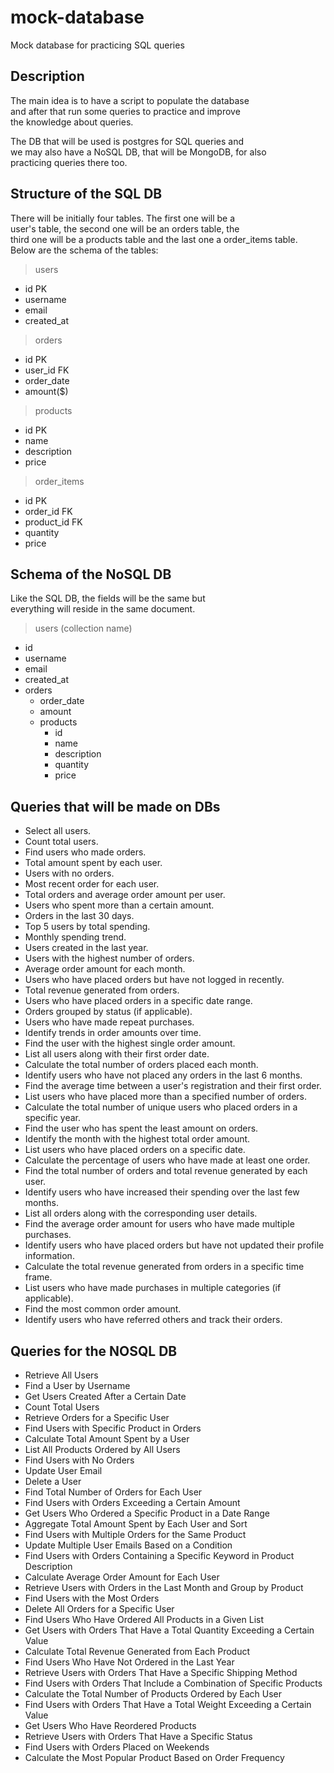 # mock-database
Mock database for practicing SQL queries

## Description

The main idea is to have a script to populate the database    
and after that run some queries to practice and improve    
the knowledge about queries.

The DB that will be used is postgres for SQL queries and    
we may also have a NoSQL DB, that will be MongoDB, for also    
practicing queries there too.

## Structure of the SQL DB

There will be initially four tables. The first one will be a    
user's table, the second one will be an orders table, the    
third one will be a products table and the last one a order_items table.          
Below are the schema of the tables:    

> users    

- id PK    
- username    
- email    
- created_at    

> orders    

- id PK    
- user_id FK    
- order_date    
- amount($)  

> products  

- id PK   
- name  
- description  
- price  

> order_items

- id PK  
- order_id FK  
- product_id FK  
- quantity  
- price  

## Schema of the NoSQL DB

Like the SQL DB, the fields will be the same but    
everything will reside in the same document.    

> users (collection name)

- id        
- username    
- email    
- created_at 
- orders
  - order_date    
  - amount 
  - products
    - id
    - name
    - description   
    - quantity    
    - price    

## Queries that will be made on DBs

- Select all users.    
- Count total users.    
- Find users who made orders.    
- Total amount spent by each user.    
- Users with no orders.    
- Most recent order for each user.    
- Total orders and average order amount per user.    
- Users who spent more than a certain amount.    
- Orders in the last 30 days.    
- Top 5 users by total spending.    
- Monthly spending trend.    
- Users created in the last year.    
- Users with the highest number of orders.    
- Average order amount for each month.    
- Users who have placed orders but have not logged in recently.    
- Total revenue generated from orders.    
- Users who have placed orders in a specific date range.    
- Orders grouped by status (if applicable).    
- Users who have made repeat purchases.    
- Identify trends in order amounts over time.    
- Find the user with the highest single order amount.    
- List all users along with their first order date.    
- Calculate the total number of orders placed each month.    
- Identify users who have not placed any orders in the last 6 months.    
- Find the average time between a user's registration and their first order.    
- List users who have placed more than a specified number of orders.    
- Calculate the total number of unique users who placed orders in a specific year.    
- Find the user who has spent the least amount on orders.    
- Identify the month with the highest total order amount.    
- List users who have placed orders on a specific date.    
- Calculate the percentage of users who have made at least one order.    
- Find the total number of orders and total revenue generated by each user.    
- Identify users who have increased their spending over the last few months.    
- List all orders along with the corresponding user details.    
- Find the average order amount for users who have made multiple purchases.    
- Identify users who have placed orders but have not updated their profile information.    
- Calculate the total revenue generated from orders in a specific time frame.    
- List users who have made purchases in multiple categories (if applicable).    
- Find the most common order amount.    
- Identify users who have referred others and track their orders.    

## Queries for the NOSQL DB

- Retrieve All Users
- Find a User by Username
- Get Users Created After a Certain Date
- Count Total Users
- Retrieve Orders for a Specific User
- Find Users with Specific Product in Orders
- Calculate Total Amount Spent by a User
- List All Products Ordered by All Users
- Find Users with No Orders
- Update User Email
- Delete a User
- Find Total Number of Orders for Each User
- Find Users with Orders Exceeding a Certain Amount
- Get Users Who Ordered a Specific Product in a Date Range
- Aggregate Total Amount Spent by Each User and Sort
- Find Users with Multiple Orders for the Same Product
- Update Multiple User Emails Based on a Condition
- Find Users with Orders Containing a Specific Keyword in Product Description
- Calculate Average Order Amount for Each User
- Retrieve Users with Orders in the Last Month and Group by Product
- Find Users with the Most Orders
- Delete All Orders for a Specific User
- Find Users Who Have Ordered All Products in a Given List
- Get Users with Orders That Have a Total Quantity Exceeding a Certain Value
- Calculate Total Revenue Generated from Each Product
- Find Users Who Have Not Ordered in the Last Year
- Retrieve Users with Orders That Have a Specific Shipping Method
- Find Users with Orders That Include a Combination of Specific Products
- Calculate the Total Number of Products Ordered by Each User
- Find Users with Orders That Have a Total Weight Exceeding a Certain Value
- Get Users Who Have Reordered Products
- Retrieve Users with Orders That Have a Specific Status
- Find Users with Orders Placed on Weekends
- Calculate the Most Popular Product Based on Order Frequency